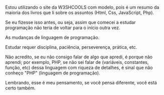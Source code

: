  Estou utilizando o site da W3SHCOOLS com modelo, pois é um resumo da maioria dos livros que li sobre os assuntos (Html, Css, JavaScript, Php).

 Se eu fizesse isso antes, ou seja, assim que comecei a estudar programação não teria de voltar para o início outra vez.
 
 As mudanças de linguagem de programação. 

Estudar requer disciplina, paciência, perseverença, prática, etc.

Não acredito, se eu não consigo falar de algo que apredi, é porque não aprendi; por exemplo, PHP, se não sei falar de (variáveis, constantes, função, etc) dessa linguagem com riqueza de detalhes, é sinal que não conheço "PHP" (linguagem de programação).

Lembrando, esse é meu pensamento, se você pensa diferente, você está certo também.
